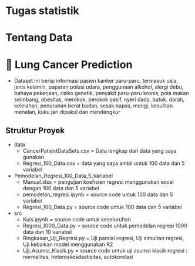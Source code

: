 # Tugas statistik

# Tentang Data
# 📑 Lung Cancer Prediction
- Dataset ini berisi informasi pasien kanker paru-paru, termasuk usia, jenis kelamin, paparan polusi udara, penggunaan alkohol, alergi debu, bahaya pekerjaan, risiko genetik, penyakit paru-paru kronis, pola makan seimbang, obesitas, merokok, perokok pasif, nyeri dada, batuk. darah, kelelahan, penurunan berat badan, sesak napas, mengi, kesulitan menelan, kuku jari dipukul dan mendengkur

## Struktur Proyek
- data
    - CancerPatientDataSets.csv = Data lengkap dari data yang saya gunakan
    - Regresi_100_Data.cvs = data yang saya ambil untuk 100 data dan 5 variabel
- Pemodelan_Regresi_100_Data_5_Variabel
    - Manual.xlsx = pengujian koefisien regresi menggunakan excel dengan 100 data dan 5 variabel
    - pemodelan_regresi.ipynb = source code untuk 100 data dan 5 variabel
    - Regresi_100_Data.py = source code untuk 100 data dan 5 variabel
- src
    - Kuis.ipynb = source code untuk keseluruhan
    - Regresi_1000_Data.py = source code untuk pemodelan regresi 1000 data dan 10 variabel
    - Ringkasan_Uji_Regresi.py = Uji parsial regresi, Uji simultan regresi, Uji kebaikan model menggunakan R2
    - Uji_Asumsi_Klasik.py = source code untuk uji asumsi klasik regresi : normalitas, heteroskesdastisitas, autokorelasi 